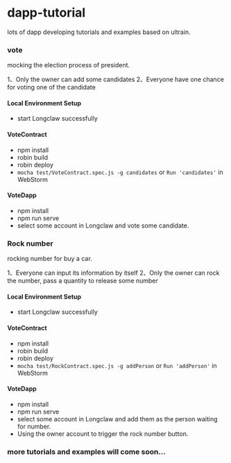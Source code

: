 # dapp-tutorial
lots of dapp developing tutorials and examples based on ultrain.

### vote

mocking the election process of president.

1、Only the owner can add some candidates
2、Everyone have one chance for voting one of the candidate

#### Local Environment Setup
   
* start Longclaw successfully

#### VoteContract

* npm install
* robin build
* robin deploy
* `mocha test/VoteContract.spec.js -g candidates` or `Run 'candidates'` in WebStorm 

#### VoteDapp

* npm install
* npm run serve
* select some account in Longclaw and vote some candidate.

### Rock number

rocking number for buy a car.

1、Everyone can input its information by itself
2、Only the owner can rock the number, pass a quantity to release some number

#### Local Environment Setup
   
* start Longclaw successfully

#### VoteContract

* npm install
* robin build
* robin deploy
* `mocha test/RockContract.spec.js -g addPerson` or `Run 'addPerson'` in WebStorm 

#### VoteDapp

* npm install
* npm run serve
* select some account in Longclaw and add them as the person waiting for number.
* Using the owner account to trigger the rock number button.



### more tutorials and examples will come soon...
